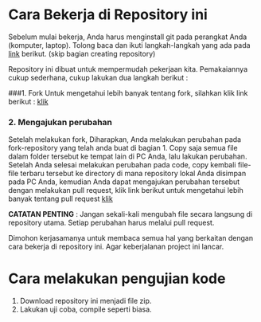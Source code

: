 # Cara Bekerja di Repository ini

Sebelum mulai bekerja, Anda harus menginstall git pada perangkat Anda (komputer, laptop). Tolong baca dan ikuti langkah-langkah yang ada pada [link](https://help.github.com/articles/set-up-git/) berikut. (skip bagian creating repository)

Repository ini dibuat untuk mempermudah pekerjaan kita. Pemakaiannya cukup sederhana, cukup lakukan dua langkah berikut :

###1. Fork
Untuk mengetahui lebih banyak tentang fork, silahkan klik link berikut : [klik](https://help.github.com/articles/working-with-forks/)
     
### 2. Mengajukan perubahan
Setelah melakukan fork, Diharapkan, Anda melakukan perubahan pada fork-repository yang telah anda buat di bagian 1. Copy saja semua file dalam folder tersebut ke tempat lain di PC Anda, lalu lakukan perubahan. Setelah Anda selesai melakukan perubahan pada code, copy kembali file-file terbaru tersebut ke directory di mana repository lokal Anda disimpan pada PC Anda, kemudian Anda dapat mengajukan perubahan tersebut dengan melakukan pull request, klik link berikut untuk mengetahui lebih banyak tentang pull request [klik](https://help.github.com/articles/proposing-changes-to-a-project-with-pull-requests/)
    
**CATATAN PENTING** : Jangan sekali-kali mengubah file secara langsung di repository utama. Setiap perubahan harus melalui pull request.
    
Dimohon kerjasamanya untuk membaca semua hal yang berkaitan dengan cara bekerja di repository ini. Agar keberjalanan project ini lancar. 

# Cara melakukan pengujian kode

1. Download repository ini menjadi file zip. 
2. Lakukan uji coba, compile seperti biasa.
